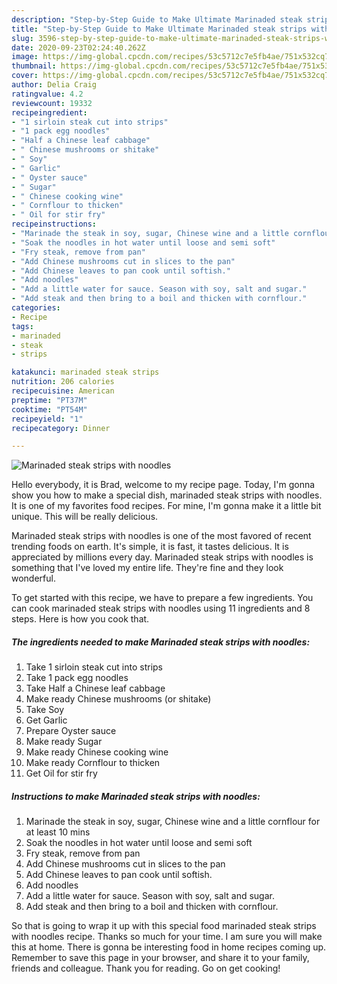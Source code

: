 ```yaml
---
description: "Step-by-Step Guide to Make Ultimate Marinaded steak strips with noodles"
title: "Step-by-Step Guide to Make Ultimate Marinaded steak strips with noodles"
slug: 3596-step-by-step-guide-to-make-ultimate-marinaded-steak-strips-with-noodles
date: 2020-09-23T02:24:40.262Z
image: https://img-global.cpcdn.com/recipes/53c5712c7e5fb4ae/751x532cq70/marinaded-steak-strips-with-noodles-recipe-main-photo.jpg
thumbnail: https://img-global.cpcdn.com/recipes/53c5712c7e5fb4ae/751x532cq70/marinaded-steak-strips-with-noodles-recipe-main-photo.jpg
cover: https://img-global.cpcdn.com/recipes/53c5712c7e5fb4ae/751x532cq70/marinaded-steak-strips-with-noodles-recipe-main-photo.jpg
author: Delia Craig
ratingvalue: 4.2
reviewcount: 19332
recipeingredient:
- "1 sirloin steak cut into strips"
- "1 pack egg noodles"
- "Half a Chinese leaf cabbage"
- " Chinese mushrooms or shitake"
- " Soy"
- " Garlic"
- " Oyster sauce"
- " Sugar"
- " Chinese cooking wine"
- " Cornflour to thicken"
- " Oil for stir fry"
recipeinstructions:
- "Marinade the steak in soy, sugar, Chinese wine and a little cornflour for at least 10 mins"
- "Soak the noodles in hot water until loose and semi soft"
- "Fry steak, remove from pan"
- "Add Chinese mushrooms cut in slices to the pan"
- "Add Chinese leaves to pan cook until softish."
- "Add noodles"
- "Add a little water for sauce. Season with soy, salt and sugar."
- "Add steak and then bring to a boil and thicken with cornflour."
categories:
- Recipe
tags:
- marinaded
- steak
- strips

katakunci: marinaded steak strips 
nutrition: 206 calories
recipecuisine: American
preptime: "PT37M"
cooktime: "PT54M"
recipeyield: "1"
recipecategory: Dinner

---
```



![Marinaded steak strips with noodles](https://img-global.cpcdn.com/recipes/53c5712c7e5fb4ae/751x532cq70/marinaded-steak-strips-with-noodles-recipe-main-photo.jpg)

Hello everybody, it is Brad, welcome to my recipe page. Today, I'm gonna show you how to make a special dish, marinaded steak strips with noodles. It is one of my favorites food recipes. For mine, I'm gonna make it a little bit unique. This will be really delicious.

Marinaded steak strips with noodles is one of the most favored of recent trending foods on earth. It's simple, it is fast, it tastes delicious. It is appreciated by millions every day. Marinaded steak strips with noodles is something that I've loved my entire life. They're fine and they look wonderful.




To get started with this recipe, we have to prepare a few ingredients. You can cook marinaded steak strips with noodles using 11 ingredients and 8 steps. Here is how you cook that.

<!--inarticleads1-->

##### The ingredients needed to make Marinaded steak strips with noodles:

1. Take 1 sirloin steak cut into strips
1. Take 1 pack egg noodles
1. Take Half a Chinese leaf cabbage
1. Make ready  Chinese mushrooms (or shitake)
1. Take  Soy
1. Get  Garlic
1. Prepare  Oyster sauce
1. Make ready  Sugar
1. Make ready  Chinese cooking wine
1. Make ready  Cornflour to thicken
1. Get  Oil for stir fry




<!--inarticleads2-->

##### Instructions to make Marinaded steak strips with noodles:

1. Marinade the steak in soy, sugar, Chinese wine and a little cornflour for at least 10 mins
1. Soak the noodles in hot water until loose and semi soft
1. Fry steak, remove from pan
1. Add Chinese mushrooms cut in slices to the pan
1. Add Chinese leaves to pan cook until softish.
1. Add noodles
1. Add a little water for sauce. Season with soy, salt and sugar.
1. Add steak and then bring to a boil and thicken with cornflour.




So that is going to wrap it up with this special food marinaded steak strips with noodles recipe. Thanks so much for your time. I am sure you will make this at home. There is gonna be interesting food in home recipes coming up. Remember to save this page in your browser, and share it to your family, friends and colleague. Thank you for reading. Go on get cooking!
